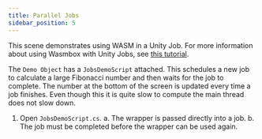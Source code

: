 ```yaml
---
title: Parallel Jobs
sidebar_position: 5
---
```


This scene demonstrates using WASM in a Unity Job. For more information about using Wasmbox with Unity Jobs, see [this tutorial](./../../basics/jobs.md).

The `Demo Object` has a `JobsDemoScript` attached. This schedules a new job to calculate a large Fibonacci number and then waits for the job to complete. The number at the bottom of the screen is updated every time a job finishes. Even though this it is quite slow to compute the main thread does not slow down.

1. Open `JobsDemoScript.cs`.
   a. The wrapper is passed directly into a job.
   b. The job must be completed before the wrapper can be used again.